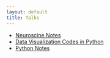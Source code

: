 ```yaml
---
layout: default
title: Talks
---
```

<!-- <a href="notes/ns/">Neuroscience</a> -->

<!-- <a href="notes/vis/">Visualization</a> -->

<!-- <h4 style="margin:0 10px 0;"></h4> -->


- [Neuroscine Notes](/notes/ns.md)
- [Data Visualization Codes in Python](/notes/vis.html)
- [Python Notes](/notes/python.md)
